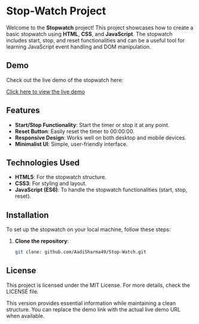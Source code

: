 # Stop-Watch Project

Welcome to the **Stopwatch** project! This project showcases how to create a basic stopwatch using **HTML**, **CSS**, and **JavaScript**. The stopwatch includes start, stop, and reset functionalities and can be a useful tool for learning JavaScript event handling and DOM manipulation.

## Demo

Check out the live demo of the stopwatch here:

[Click here to view the live demo](https://example.com/demo)

## Features

- **Start/Stop Functionality**: Start the timer or stop it at any point.
- **Reset Button**: Easily reset the timer to 00:00:00.
- **Responsive Design**: Works well on both desktop and mobile devices.
- **Minimalist UI**: Simple, user-friendly interface.

## Technologies Used

- **HTML5**: For the stopwatch structure.
- **CSS3**: For styling and layout.
- **JavaScript (ES6)**: To handle the stopwatch functionalities (start, stop, reset).

## Installation

To set up the stopwatch on your local machine, follow these steps:

1. **Clone the repository**:

   ```bash
   git clone: github.com/AadiSharma49/Stop-Watch.git

  ## License
  This project is licensed under the MIT License. For more details, check the LICENSE file.

  This version provides essential information while maintaining a clean structure. You can replace the demo link with the actual live demo URL when available.

